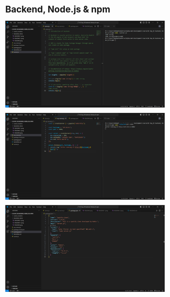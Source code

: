 # Backend, Node.js & npm

![Alt text](README_IMGS/README.png)

![Alt text](README_IMGS/README-1.png)

![Alt text](README_IMGS/README-2.png)